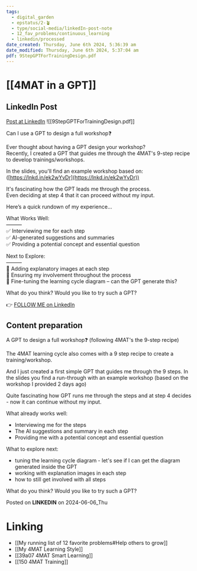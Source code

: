 ```yaml
---
tags:
  - digital_garden
  - epstatus/2-🪴
  - type/social-media/linkedIn-post-note
  - 12_fav_problems/continuous_learning
  - linkedin/processed
date_created: Thursday, June 6th 2024, 5:36:39 am
date_modified: Thursday, June 6th 2024, 5:37:04 am
pdf: 9StepGPTForTrainingDesign.pdf
---
```

# [[4MAT in a GPT]]
## LinkedIn Post
[Post at LinkedIn](https://www.linkedin.com/posts/sebastiankamilli_gpt-to-design-a-workshop-following-4mat-9-activity-7204376485145497600-5Opk?utm_source=share&utm_medium=member_desktop)
![[9StepGPTForTrainingDesign.pdf]]

Can I use a GPT to design a full workshop❓  
  
Ever thought about having a GPT design your workshop?  
Recently, I created a GPT that guides me through the 4MAT's 9-step recipe to develop trainings/workshops.  
  
In the slides, you'll find an example workshop based on:  
([https://lnkd.in/ek2wYvDr](https://lnkd.in/ek2wYvDr))  
  
It's fascinating how the GPT leads me through the process.  
Even deciding at step 4 that it can proceed without my input.  
  
Here’s a quick rundown of my experience...  
  
What Works Well:  
———  
✅ Interviewing me for each step  
✅ AI-generated suggestions and summaries  
✅ Providing a potential concept and essential question  

Next to Explore:  
———  
🔄 Adding explanatory images at each step  
🔄 Ensuring my involvement throughout the process  
🔄 Fine-tuning the learning cycle diagram – can the GPT generate this?  

What do you think? Would you like to try such a GPT?

👉 [FOLLOW ME on LinkedIn](https://www.linkedin.com/comm/mynetwork/discovery-see-all?usecase=PEOPLE_FOLLOWS&followMember=sebastiankamilli)

## Content preparation

A GPT to design a full workshop❓
(following 4MAT's the 9-step recipe)

The 4MAT learning cycle also comes with a 9 step recipe to create a training/workshop. 

And I just created a first simple GPT that guides me through the 9 steps. In the slides you find a run-through with an example workshop (based on the workshop I provided 2 days ago)

Quite fascinating how GPT runs me through the steps and at step 4 decides - now it can continue without my input.

What already works well:
+ Interviewing me for the steps 
+ The AI suggestions and summary in each step
+ Providing me with a potential concept and essential question

What to explore next:
+ tuning the learning cycle diagram - let's see if I can get the diagram generated inside the GPT
+ working with explanation images in each step
+ how to still get involved with all steps

What do you think? Would you like to try such a GPT?

Posted on **LINKEDIN** on 2024-06-06_Thu
# Linking
+ [[My running list of 12 favorite problems#Help others to grow]]
+ [[My 4MAT Learning Style]]
+ [[39a07 4MAT Smart Learning]]
+ [[150 4MAT Training]]